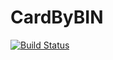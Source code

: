 # CardByBIN

[![Build Status](https://github.com/vorahkaz0namor/cardbybin/actions/workflows/gradle.yml/badge.svg)](https://github.com/vorahkaz0namor/cardbybin/actions/workflows/gradle.yml)
